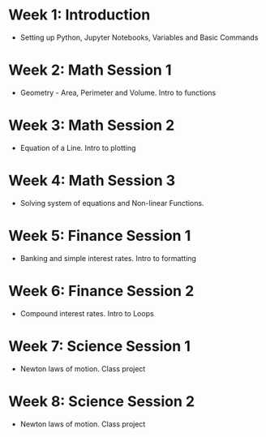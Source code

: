 
# Week 1: Introduction
 - Setting up Python, Jupyter Notebooks, Variables and Basic Commands

# Week 2: Math Session 1
 - Geometry - Area, Perimeter and Volume. Intro to functions
 
 # Week 3: Math Session 2
 - Equation of a Line. Intro to plotting
 
 # Week 4: Math Session 3
 - Solving system of equations and Non-linear Functions. 
 
 
 # Week 5: Finance Session 1
 - Banking and simple interest rates. Intro to formatting
 
  
 # Week 6: Finance Session 2
 - Compound interest rates. Intro to Loops 
 
  
 # Week 7: Science Session 1
 - Newton laws of motion. Class project
 
 
  # Week 8: Science Session 2
 - Newton laws of motion. Class project
